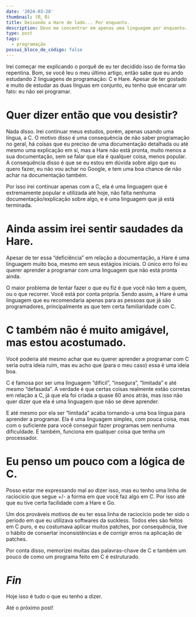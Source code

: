 ```yaml
---
date: '2024-03-28'
thumbnail: (Ծ‸ Ծ)
title: Deixando a Hare de lado... Por enquanto.
description: Devo me concentrar em apenas uma linguagem por enquanto.
type: post
tags:
  - programação
possui_bloco_de_código: false
---
```

Irei começar me explicando o porquê de eu ter decidido isso de forma tão
repentina. Bom, se você leu o meu último artigo, então sabe que eu ando
estudando 2 linguagens de programação: C e Hare. Apesar de ter gostado e muito
de estudar as duas línguas em conjunto, eu tenho que encarar um fato: eu não
sei programar.

# Quer dizer então que vou desistir?

Nada disso.
Irei continuar meus estudos, porém, apenas usando uma língua, a C. O motivo
disso é uma consequência de não saber programação no geral, há coisas que eu
preciso de uma documentação detalhada ou até mesmo uma explicação em si, mas a
Hare não está pronta, muito menos a sua documentação, sem se falar que ela é
qualquer coisa, menos popular. A consequência disso é que se eu estou em dúvida
sobre algo que eu quero fazer, eu não vou achar no Google, e tem uma boa chance
de não achar na documentação também.

Por isso irei continuar apenas com
a C, ela é uma linguagem que é extremamente popular e utilizada até hoje, não
falta nenhuma documentação/explicação sobre algo, e é uma linguagem que já está
terminada.

# Ainda assim irei sentir saudades da Hare.

Apesar de
ter essa “deficiência” em relação a documentação, a Hare é uma linguagem muito
boa, mesmo em seus estágios iniciais. O único erro foi eu querer aprender a
programar com uma linguagem que não está pronta ainda.

O maior problema
de tentar fazer o que eu fiz é que você não tem a quem, ou o que recorrer. Você
está por conta própria. Sendo assim, a Hare é uma linguagem que eu recomendaria
apenas para as pessoas que já são programadores, principalmente as que tem
certa familiaridade com C.

# C também não é muito amigável, mas estou acostumado.

Você poderia até mesmo achar que eu querer aprender a
programar com C seria outra ideia ruim, mas eu acho que (para o meu caso) essa
é uma ideia boa.

C é famosa por ser uma linguagem “difícil”, “insegura”,
“limitada” e até mesmo “defasada”. A verdade é que certas coisas realmente
estão corretas em relação a C, já que ela foi criada a quase 60 anos atrás, mas
isso não quer dizer que ela é uma linguagem que não se deve aprender.

E
até mesmo por ela ser “limitada” acaba tornando-a uma boa língua para aprender
a programar. Ela é uma linguagem simples, com pouca coisa, mas com o suficiente
para você conseguir fazer programas sem nenhuma dificuldade. E também, funciona
em qualquer coisa que tenha um processador.

# Eu penso um pouco com a lógica de C.

Posso estar me expressando mal ao dizer isso, mas eu tenho
uma linha de raciocício que segue +/- a forma em que você faz algo em C. Por
isso até que eu tive certa facilidade com a Hare e Go.

Um dos prováveis
motivos de eu ter essa linha de raciocício pode ter sido o período em que eu
utilizava softwares da suckless. Todos eles são feitos em C puro, e eu
costumava aplicar muitos patches, por consequência, tive o hábito de consertar
inconsistências e de corrigir erros na aplicação de patches.

Por conta
disso, memorizei muitas das palavras-chave de C e também um pouco de como um
programa feito em C é estruturado.

# _Fin_

Hoje isso é
tudo o que eu tenho a dizer.

Até o próximo post!
